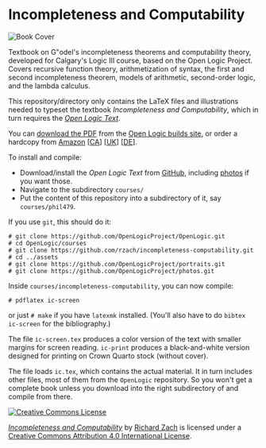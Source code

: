 # Incompleteness and Computability

![Book Cover](https://ic.openlogicproject.org/ic.png)

Textbook on G\"odel's incompleteness theorems and computability
theory, developed for Calgary's Logic III course, based on the Open
Logic Project.  Covers recursive function theory, arithmetization of
syntax, the first and second incompleteness theorem, models of
arithmetic, second-order logic, and the lambda calculus.

This repository/directory only contains the LaTeX files and
illustrations needed to typeset the textbook _Incompleteness
and Computability_, which in turn requires the _[Open Logic
Text](https://github.com/OpenLogicProject/OpenLogic/)_.

You can [download the
PDF](https://ic.openlogicproject.org/ic-screen.pdf) from the [Open
Logic builds site](https://builds.openlogicproject.org/), or order a
hardcopy from [Amazon](https://www.amazon.com/dp/1548138088/)
[[CA](https://www.amazon.ca/dp/1548138088/)]
[[UK](https://www.amazon.co.uk/dp/1548138088/)]
[[DE](https://www.amazon.de/dp/1548138088/)].

To install and compile:

- Download/install the _Open Logic Text_ from
  [GitHub](https://github.com/OpenLogicProject/OpenLogic/), including
  [photos](https://github.com/OpenLogicProject/photos) if you want those.
- Navigate to the subdirectory `courses/`
- Put the content of this repository into a subdirectory of it, say
  `courses/phil479`.

If you use `git`, this should do it:
```
# git clone https://github.com/OpenLogicProject/OpenLogic.git
# cd OpenLogic/courses
# git clone https://github.com/rzach/incompleteness-computability.git
# cd ../assets
# git clone https://github.com/OpenLogicProject/portraits.git
# git clone https://github.com/OpenLogicProject/photos.git
```
Inside `courses/incompleteness-computability`, you can now compile:
```
# pdflatex ic-screen
```
or just `# make` if you have `latexmk` installed. (You'll also have to
do `bibtex ic-screen` for the bibliography.)

The file `ic-screen.tex` produces a color version of the text with
smaller margins for screen reading. `ic-print` produces a
black-and-white version designed for printing on Crown Quarto stock
(without cover).

The file loads `ic.tex`, which contains the actual material. It
in turn includes other files, most of them from the `OpenLogic`
repository. So you won't get a complete book unless you download into
the right subdirectory of and compile from there.

[![Creative Commons License](https://mirrors.creativecommons.org/presskit/buttons/88x31/png/by.png)](https://creativecommons.org/licenses/by/4.0/) 

_[Incompleteness and
Computability](https://ic.openlogicproject.org/)_ by [Richard
Zach](https://richardzach.org/) is licensed under a [Creative Commons
Attribution 4.0 International
License](https://creativecommons.org/licenses/by/4.0/).
